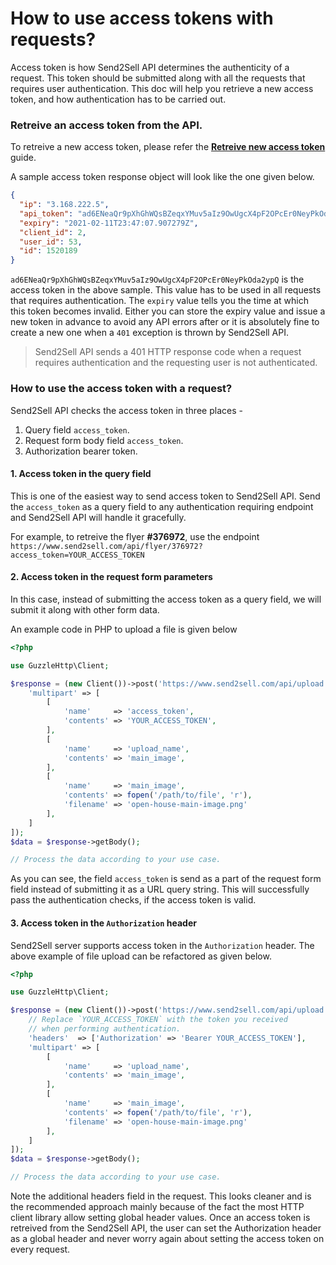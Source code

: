 # How to use access tokens with requests?

Access token is how Send2Sell API determines the authenticity of a request. This token should be submitted along with all the requests that requires user authentication. This doc will help you retrieve a new access token, and how authentication has to be carried out.

### Retreive an access token from the API.

To retreive a new access token, please refer the **[Retreive new access token](https://github.com/kaysy-io/send2sell-api/blob/main/docs/authentication/newAccessToken.md)** guide.

A sample access token response object will look like the one given below.

```json
{
  "ip": "3.168.222.5",
  "api_token": "ad6ENeaQr9pXhGhWQsBZeqxYMuv5aIz9OwUgcX4pF2OPcEr0NeyPkOda2ypQ",
  "expiry": "2021-02-11T23:47:07.907279Z",
  "client_id": 2,
  "user_id": 53,
  "id": 1520189
}
```

`ad6ENeaQr9pXhGhWQsBZeqxYMuv5aIz9OwUgcX4pF2OPcEr0NeyPkOda2ypQ` is the access token in the above sample. This value has to be used in all requests that requires authentication. The `expiry` value tells you the time at which this token becomes invalid. Either you can store the expiry value and issue a new token in advance to avoid any API errors after or it is absolutely fine to create a new one when a `401` exception is thrown by Send2Sell API.

> Send2Sell API sends a 401 HTTP response code when a request requires authentication and the requesting user is not authenticated.

### How to use the access token with a request?

Send2Sell API checks the access token in three places -

1. Query field `access_token`.
2. Request form body field `access_token`.
3. Authorization bearer token.

#### 1. Access token in the query field

This is one of the easiest way to send access token to Send2Sell API. Send the `access_token` as a query field to any authentication requiring endpoint and Send2Sell API will handle it gracefully.

For example, to retreive the flyer **#376972**, use the endpoint `https://www.send2sell.com/api/flyer/376972?access_token=YOUR_ACCESS_TOKEN`

#### 2. Access token in the request form parameters

In this case, instead of submitting the access token as a query field, we will submit it along with other form data.

An example code in PHP to upload a file is given below

```php
<?php

use GuzzleHttp\Client;

$response = (new Client())->post('https://www.send2sell.com/api/upload', [
    'multipart' => [
        [
            'name'     => 'access_token',
            'contents' => 'YOUR_ACCESS_TOKEN',
        ],
        [
            'name'     => 'upload_name',
            'contents' => 'main_image',
        ],
        [
            'name'     => 'main_image',
            'contents' => fopen('/path/to/file', 'r'),
            'filename' => 'open-house-main-image.png'
        ],
    ]
]);
$data = $response->getBody();

// Process the data according to your use case.
```

As you can see, the field `access_token` is send as a part of the request form field instead of submitting it as a URL query string. This will successfully pass the authentication checks, if the access token is valid.

#### 3. Access token in the `Authorization` header

Send2Sell server supports access token in the `Authorization` header. The above example of file upload can be refactored as given below.

```php
<?php

use GuzzleHttp\Client;

$response = (new Client())->post('https://www.send2sell.com/api/upload', [
    // Replace `YOUR_ACCESS_TOKEN` with the token you received
    // when performing authentication.
    'headers'  => ['Authorization' => 'Bearer YOUR_ACCESS_TOKEN'],
    'multipart' => [
        [
            'name'     => 'upload_name',
            'contents' => 'main_image',
        ],
        [
            'name'     => 'main_image',
            'contents' => fopen('/path/to/file', 'r'),
            'filename' => 'open-house-main-image.png'
        ],
    ]
]);
$data = $response->getBody();

// Process the data according to your use case.
```

Note the additional headers field in the request. This looks cleaner and is the recommended approach mainly because of the fact the most HTTP client library allow setting global header values. Once an access token is retreived from the Send2Sell API, the user can set the Authorization header as a global header and never worry again about setting the access token on every request.
